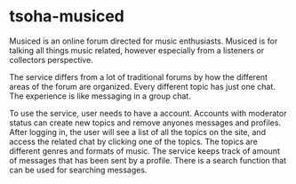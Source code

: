 # tsoha-musiced

Musiced is an online forum directed for music enthusiasts. Musiced is for talking all things music related, however especially from a listeners or collectors perspective.

The service differs from a lot of traditional forums by how the different areas of the forum are organized. Every different topic has just one chat. The experience is like messaging in a group chat. 

To use the service, user needs to have a account. Accounts with moderator status can create new topics and remove anyones messages and profiles.
After logging in, the user will see a list of all the topics on the site, and access the related chat by clicking one of the topics. The topics are different genres and formats of music.
The service keeps track of amount of messages that has been sent by a profile. There is a search function that can be used for searching messages.
